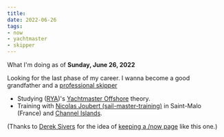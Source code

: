 ```yaml
---
title: 
date: 2022-06-26
tags:
- now
- yachtmaster
- skipper
---
```


What I'm doing as of **Sunday, June 26, 2022**

Looking for the last phase of my career. I wanna become a good grandfather and a [professional skipper](https://ducamp.me/Sea_captain#Skipper)

- Studying ([RYA](https://ducamp.me/RYA))'s [Yachtmaster Offshore](https://ducamp.me/Yachtmaster) theory.
- Training with [Nicolas Joubert (sail-master-training)](https://sail-master-training.com) in Saint-Malo (France) and [Channel Islands](https://ducamp.me/Channel_Islands).

(Thanks to [Derek Sivers](https://sive.rs/) for the idea of [keeping a /now page](https://nownownow.com/about) like this one.)


